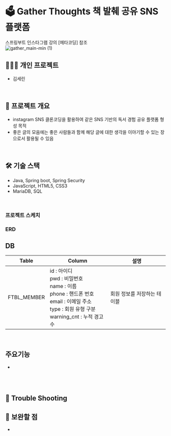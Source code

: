 # 🗳 Gather Thoughts 책 발췌 공유 SNS 플랫폼
스프링부트 인스타그램 강의 [메타코딩] 참조
<br>
![gather_main-min (1)](https://user-images.githubusercontent.com/96467897/162605849-72dee4b5-1726-40a3-be3d-aa50945191b8.gif)

## 👨‍👨‍👧 개인 프로젝트
- 김세린

<br>

## 📃 프로젝트 개요
- instagram SNS 클론코딩을 활용하여 같은 SNS 기반의 독서 경험 공유 플랫폼 형성 목적
- 좋은 글의 모음에는 좋은 사람들과 함께 해당 글에 대한 생각을 이야기할 수 있는 장으로서 활용될 수 있음
<br>

## 🛠 기술 스택
- Java, Spring boot, Spring Security
- JavaScript, HTML5, CSS3
- MariaDB, SQL
<br>

### 프로젝트 스케치

### ERD
## DB

|Table|Column|설명|
|---|---|---|
|FTBL_MEMBER|id : 아이디 <br> pwd : 비밀번호  <br> name : 이름 <br> phone : 핸드폰 번호 <br> email : 이메일 주소 <br> type : 회원 유형 구분 <br> warning_cnt : 누적 경고 수 |회원 정보를 저장하는 테이블|
<br>


## 주요기능
- 
<br>
<br>

## 🧨 Trouble Shooting



## 💊 보완할 점
- 
